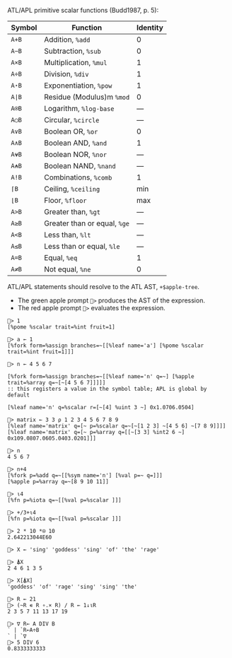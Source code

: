 ATL/APL primitive scalar functions (Budd1987, p. 5):

| Symbol | Function | Identity |
| ------ | -------- | -------- |
| `A+B` | Addition, `%add` | 0 |
| `A−B` | Subtraction, `%sub` | 0 |
| `A×B` | Multiplication, `%mul` | 1 |
| `A÷B` | Division, `%div` | 1 |
| `A⋆B` | Exponentiation, `%pow` | 1 |
| `A∣B` | Residue (Modulus)m `%mod` | 0 |
| `A⍟B` | Logarithm, `%log-base` | — |
| `A○B` | Circular, `%circle` | — |
| `A∨B` | Boolean OR, `%or` | 0 |
| `A∧B` | Boolean AND, `%and` | 1 |
| `A⍱B` | Boolean NOR, `%nor` | — |
| `A⍲B` | Boolean NAND, `%nand` | — |
| `A!B` | Combinations, `%comb` | 1 |
| `⌈B` | Ceiling, `%ceiling` | $\text{min}$ |
| `⌊B` | Floor, `%floor` | $\text{max}$ |
| `A>B` | Greater than, `%gt` | — |
| `A≥B` | Greater than or equal, `%ge` | — |
| `A<B` | Less than, `%lt` | — |
| `A≤B` | Less than or equal, `%le` | — |
| `A=B` | Equal, `%eq` | 1 |
| `A≠B` | Not equal, `%ne` | 0 |


ATL/APL statements should resolve to the ATL AST,
`+$apple-tree`.

- The green apple prompt `🍏>` produces the AST of the expression.
- The red apple prompt `🍎>` evaluates the expression.

```apl
🍏> 1
[%pome %scalar trait=%int fruit=1]

🍏> a ← 1
[%fork form=%assign branches=~[[%leaf name='a'] [%pome %scalar trait=%int fruit=1]]]

🍏> n ← 4 5 6 7

[%fork form=%assign branches=~[[%leaf name='n' q=~] [%apple trait=%array q=~[~[4 5 6 7]]]]]
:: this registers a value in the symbol table; APL is global by default

[%leaf name='n' q=%scalar r=[~[4] %uint 3 ~] 0x1.0706.0504]

🍏> matrix ← 3 3 ⍴ 1 2 3 4 5 6 7 8 9
[%leaf name='matrix' q=[~ p=%scalar q=~[~[1 2 3] ~[4 5 6] ~[7 8 9]]]]
[%leaf name='matrix' q=[~ p=%array q=[[~[3 3] %int2 6 ~] 0x109.0807.0605.0403.0201]]]

🍎> n
4 5 6 7

🍏> n+4
[%fork p=%add q=~[[%sym name='n'] [%val p=~ q=]]]
[%apple p=%array q=~[8 9 10 11]]

🍏> ⍳4
[%fn p=%iota q=~[[%val p=%scalar ]]]

🍏> +/3+⍳4
[%fn p=%iota q=~[[%val p=%scalar ]]]

🍎> 2 * 10 *⍟ 10
2.642213044E60

🍎> X ← 'sing' 'goddess' 'sing' 'of' 'the' 'rage'

🍎> ⍋X
2 4 6 1 3 5

🍎> X[⍋X]
'goddess' 'of' 'rage' 'sing' 'sing' 'the'

🍎> R ← 21
🍎> (~R ∊ R ∘.× R) / R ← 1↓⍳R
2 3 5 7 11 13 17 19

🍎> ∇ R← A DIV B
` | `R←A÷B
` | `∇
🍎> 5 DIV 6
0.8333333333
```
